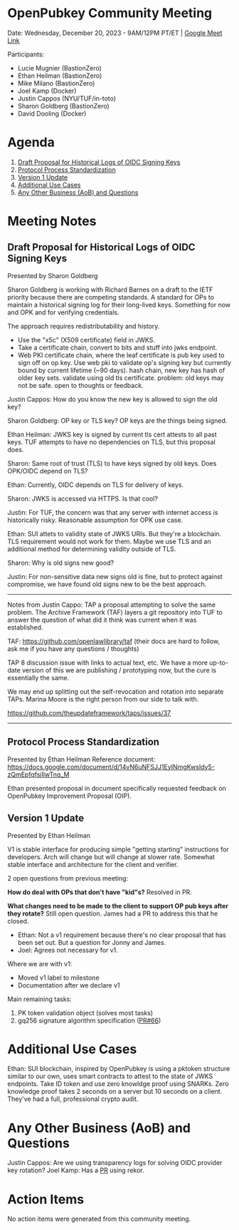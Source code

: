 # OpenPubkey Community Meeting

Date: Wednesday, December 20, 2023 - 9AM/12PM PT/ET | [Google Meet Link](https://meet.google.com/oom-qgcz-wsy)

Participants:
* Lucie Mugnier (BastionZero)
* Ethan Heilman (BastionZero)
* Mike Milano (BastionZero)
* Joel Kamp (Docker)
* Justin Cappos (NYU/TUF/in-toto)
* Sharon Goldberg (BastionZero)
* David Dooling (Docker)

# Agenda
1. [Draft Proposal for Historical Logs of OIDC Signing Keys](#draft-proposal-for-historical-logs-of-oidc-signing-keys)
2. [Protocol Process Standardization](#protocol-process-standardization)
3. [Version 1 Update](#version-1-update)
4. [Additional Use Cases](#additional-use-cases)
5. [Any Other Business (AoB) and Questions](#any-other-business-aob-and-questions)

# Meeting Notes

## Draft Proposal for Historical Logs of OIDC Signing Keys
Presented by Sharon Goldberg

Sharon Goldberg is working with Richard Barnes on a draft to the IETF priority because there are competing standards. A standard for OPs to maintain a historical signing log for their long-lived keys. Something for now and OPK and for verifying credentials.

The approach requires redistributability and history. 
* Use the "x5c" (X509 certificate) field in JWKS. 
* Take a certificate chain, convert to bits and stuff into jwks endpoint. 
* Web PKI certificate chain, where the leaf certificate is pub key used to sign off on op key. Use web pki to validate op's signing key but currently bound by current lifetime (~90 days). hash chain, new key has hash of older key sets. validate using old tls certificate. problem: old keys may not be safe. open to thoughts or feedback.

Justin Cappos: How do you know the new key is allowed to sign the old key?

Sharon Goldberg: OP key or TLS key? OP keys are the things being signed.

Ethan Heilman: JWKS key is signed by current tls cert attests to all past keys. TUF attempts to have no dependencies on TLS, but this proposal does.

Sharon: Same root of trust (TLS) to have keys signed by old keys. Does OPK/OIDC depend on TLS?

Ethan: Currently, OIDC depends on TLS for delivery of keys.

Sharon: JWKS is accessed via HTTPS. Is that cool?

Justin: For TUF, the concern was that any server with internet access is historically risky. Reasonable assumption for OPK use case.

Ethan: SUI attets to validity state of JWKS URIs. But they're a blockchain. TLS requirement would not work for them. Maybe we use TLS and an additional method for determining validity outside of TLS.

Sharon: Why is old signs new good?

Justin: For non-sensitive data new signs old is fine, but to protect against compromise, we have found old signs new to be the best approach.

----

Notes from Justin Cappo: 
TAP a proposal attempting to solve the same problem. The Archive Framework (TAF) layers a git repository into TUF to answer the question of what did it think was current when it was established. 

TAF: https://github.com/openlawlibrary/taf  (their docs are hard to follow, ask me if you have any questions / thoughts)

TAP 8 discussion issue with links to actual text, etc. We have a more up-to-date version of this we are publishing / prototyping now, but the cure is essentially the same. 

We may end up splitting out the self-revocation and rotation into separate TAPs. Marina Moore is the right person from our side to talk with.

https://github.com/theupdateframework/taps/issues/37

----

## Protocol Process Standardization
Presented by Ethan Heilman
Reference document: https://docs.google.com/document/d/14vN6uNFSJJ1EyINmgKwsIdy5-zQmEpfqfsjIlwTnq_M

Ethan presented proposal in document specifically requested feedback on OpenPubkey Improvement Proposal (OIP).

## Version 1 Update
Presented by Ethan Heilman

V1 is stable interface for producing simple "getting starting" instructions for developers. Arch will change but will change at slower rate. Somewhat stable interface and architecture for the client and verifier. 

2 open questions from previous meeting:

**How do deal with OPs that don't have "kid"s?** Resolved in PR.

**What changes need to be made to the client to support OP pub keys after they rotate?** Still open question. James had a PR to address this that he closed.
* Ethan: Not a v1 requirement because there's no clear proposal that has been set out. But a question for Jonny and James.
* Joel: Agrees not necessary for v1.

Where we are with v1:
* Moved v1 label to milestone
* Documentation after we declare v1

Main remaining tasks:
1. PK token validation object (solves most tasks)
2. gq256 signature algorithm specification ([PR#66](https://github.com/openpubkey/openpubkey/pull/66))

# Additional Use Cases
Ethan: SUI blockchain, inspired by OpenPubkey is using a pktoken structure similar to our own, uses smart contracts to attest to the state of JWKS endpoints. Take ID token and use zero knowldge proof using SNARKs. Zero knowledge proof takes 2 seconds on a server but 10 seconds on a client. They've had a full, professional crypto audit.

# Any Other Business (AoB) and Questions
Justin Cappos: Are we using transparency logs for solving OIDC provider key rotation?
Joel Kamp: Has a [PR](https://github.com/openpubkey/signed-attestation/pull/4) using rekor. 

# Action Items
No action items were generated from this community meeting. 
